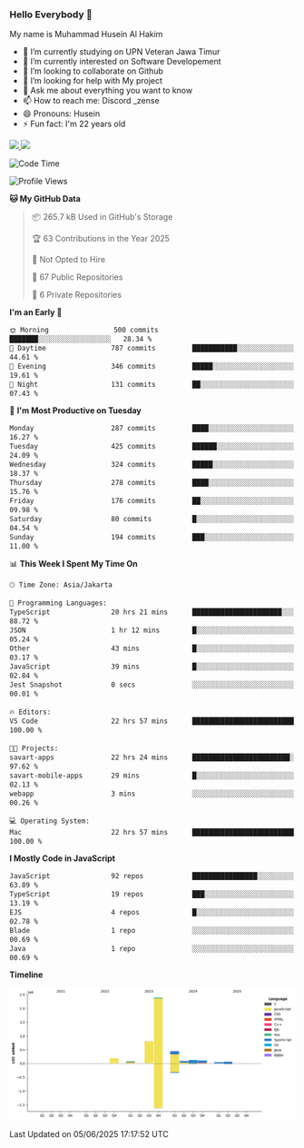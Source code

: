 ### Hello Everybody 👋

My name is Muhammad Husein Al Hakim

- 🔭 I’m currently studying on UPN Veteran Jawa Timur
- 🌱 I’m currently interested on Software Developement
- 👯 I’m looking to collaborate on Github
- 🤔 I’m looking for help with My project
- 💬 Ask me about everything you want to know
- 📫 How to reach me: Discord _zense
- 😄 Pronouns: Husein
- ⚡ Fun fact: I'm 22 years old

<p align="left">
<a href="https://github.com/huseinhq">
  <img height="180em" src="https://github-readme-stats-eight-theta.vercel.app/api?username=huseinhq&show_icons=true&theme=algolia&include_all_commits=true&count_private=true"/>
  <img height="180em" src="https://github-readme-stats-eight-theta.vercel.app/api/top-langs/?username=huseinhq&layout=compact&langs_count=8&theme=algolia"/>
</a>
</p>

<!--START_SECTION:waka-->
![Code Time](http://img.shields.io/badge/Code%20Time-2%2C230%20hrs%2051%20mins-blue)

![Profile Views](http://img.shields.io/badge/Profile%20Views-3-blue)

**🐱 My GitHub Data** 

> 📦 265.7 kB Used in GitHub's Storage 
 > 
> 🏆 63 Contributions in the Year 2025
 > 
> 🚫 Not Opted to Hire
 > 
> 📜 67 Public Repositories 
 > 
> 🔑 6 Private Repositories 
 > 
**I'm an Early 🐤** 

```text
🌞 Morning                500 commits         ███████░░░░░░░░░░░░░░░░░░   28.34 % 
🌆 Daytime                787 commits         ███████████░░░░░░░░░░░░░░   44.61 % 
🌃 Evening                346 commits         █████░░░░░░░░░░░░░░░░░░░░   19.61 % 
🌙 Night                  131 commits         ██░░░░░░░░░░░░░░░░░░░░░░░   07.43 % 
```
📅 **I'm Most Productive on Tuesday** 

```text
Monday                   287 commits         ████░░░░░░░░░░░░░░░░░░░░░   16.27 % 
Tuesday                  425 commits         ██████░░░░░░░░░░░░░░░░░░░   24.09 % 
Wednesday                324 commits         █████░░░░░░░░░░░░░░░░░░░░   18.37 % 
Thursday                 278 commits         ████░░░░░░░░░░░░░░░░░░░░░   15.76 % 
Friday                   176 commits         ██░░░░░░░░░░░░░░░░░░░░░░░   09.98 % 
Saturday                 80 commits          █░░░░░░░░░░░░░░░░░░░░░░░░   04.54 % 
Sunday                   194 commits         ███░░░░░░░░░░░░░░░░░░░░░░   11.00 % 
```


📊 **This Week I Spent My Time On** 

```text
🕑︎ Time Zone: Asia/Jakarta

💬 Programming Languages: 
TypeScript               20 hrs 21 mins      ██████████████████████░░░   88.72 % 
JSON                     1 hr 12 mins        █░░░░░░░░░░░░░░░░░░░░░░░░   05.24 % 
Other                    43 mins             █░░░░░░░░░░░░░░░░░░░░░░░░   03.17 % 
JavaScript               39 mins             █░░░░░░░░░░░░░░░░░░░░░░░░   02.84 % 
Jest Snapshot            0 secs              ░░░░░░░░░░░░░░░░░░░░░░░░░   00.01 % 

🔥 Editors: 
VS Code                  22 hrs 57 mins      █████████████████████████   100.00 % 

🐱‍💻 Projects: 
savart-apps              22 hrs 24 mins      ████████████████████████░   97.62 % 
savart-mobile-apps       29 mins             █░░░░░░░░░░░░░░░░░░░░░░░░   02.13 % 
webapp                   3 mins              ░░░░░░░░░░░░░░░░░░░░░░░░░   00.26 % 

💻 Operating System: 
Mac                      22 hrs 57 mins      █████████████████████████   100.00 % 
```

**I Mostly Code in JavaScript** 

```text
JavaScript               92 repos            ████████████████░░░░░░░░░   63.89 % 
TypeScript               19 repos            ███░░░░░░░░░░░░░░░░░░░░░░   13.19 % 
EJS                      4 repos             █░░░░░░░░░░░░░░░░░░░░░░░░   02.78 % 
Blade                    1 repo              ░░░░░░░░░░░░░░░░░░░░░░░░░   00.69 % 
Java                     1 repo              ░░░░░░░░░░░░░░░░░░░░░░░░░   00.69 % 
```



**Timeline**

![Lines of Code chart](https://raw.githubusercontent.com/HuseinHQ/HuseinHQ/main/assets/bar_graph.png)


 Last Updated on 05/06/2025 17:17:52 UTC
<!--END_SECTION:waka-->
